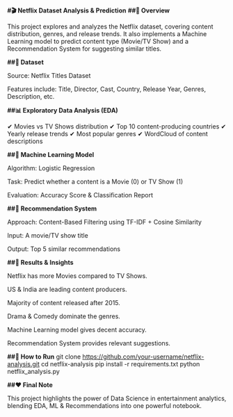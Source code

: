 **#🎬 Netflix Dataset Analysis & Prediction**
**##📌 Overview**

This project explores and analyzes the Netflix dataset, covering content distribution, genres, and release trends. It also implements a Machine Learning model to predict content type (Movie/TV Show) and a Recommendation System for suggesting similar titles.


**##📂 Dataset**

Source: Netflix Titles Dataset

Features include: Title, Director, Cast, Country, Release Year, Genres, Description, etc.


**##📊 Exploratory Data Analysis (EDA)**

✔ Movies vs TV Shows distribution
✔ Top 10 content-producing countries
✔ Yearly release trends
✔ Most popular genres
✔ WordCloud of content descriptions


**##🤖 Machine Learning Model**

Algorithm: Logistic Regression

Task: Predict whether a content is a Movie (0) or TV Show (1)

Evaluation: Accuracy Score & Classification Report


**##🎯 Recommendation System**

Approach: Content-Based Filtering using TF-IDF + Cosine Similarity

Input: A movie/TV show title

Output: Top 5 similar recommendations


**##📝 Results & Insights**

Netflix has more Movies compared to TV Shows.

US & India are leading content producers.

Majority of content released after 2015.

Drama & Comedy dominate the genres.

Machine Learning model gives decent accuracy.

Recommendation System provides relevant suggestions.


**##🚀 How to Run**
git clone https://github.com/your-username/netflix-analysis.git
cd netflix-analysis
pip install -r requirements.txt
python netflix_analysis.py


**##❤️ Final Note**

This project highlights the power of Data Science in entertainment analytics, blending EDA, ML & Recommendations into one powerful notebook.
